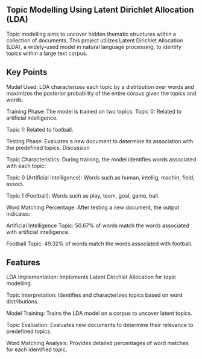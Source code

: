 ## Topic Modelling Using Latent Dirichlet Allocation (LDA)

Topic modelling aims to uncover hidden thematic structures within a collection of documents. This project utilizes Latent Dirichlet Allocation (LDA), a widely-used model in natural language processing, to identify topics within a large text corpus.


## Key Points

Model Used: LDA characterizes each topic by a distribution over words and maximizes the posterior probability of the entire corpus given the topics and words.

Training Phase: The model is trained on two topics:
Topic 0: Related to artificial intelligence.

Topic 1: Related to football.

Testing Phase: Evaluates a new document to determine its association with the predefined topics.
Discussion

Topic Characteristics: During training, the model identifies words associated with each topic:

Topic 0 (Artificial Intelligence): Words such as human, intellig, machin, field, associ.

Topic 1 (Football): Words such as play, team, goal, game, ball.

Word Matching Percentage: After testing a new document, the output indicates:

Artificial Intelligence Topic: 50.67% of words match the words associated with artificial intelligence.

Football Topic: 49.32% of words match the words associated with football.


## Features

LDA Implementation: Implements Latent Dirichlet Allocation for topic modelling.

Topic Interpretation: Identifies and characterizes topics based on word distributions.

Model Training: Trains the LDA model on a corpus to uncover latent topics.

Topic Evaluation: Evaluates new documents to determine their relevance to predefined topics.

Word Matching Analysis: Provides detailed percentages of word matches for each identified topic.